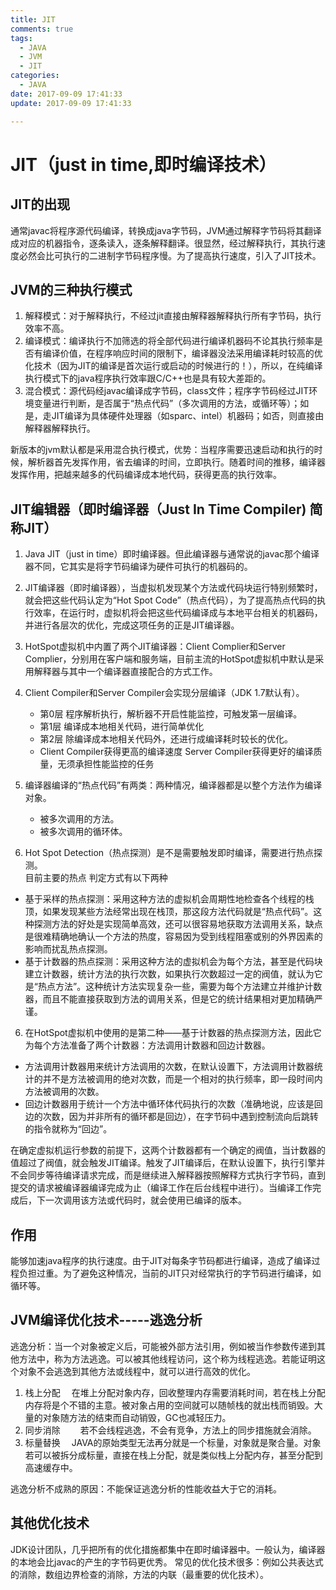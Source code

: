 ```yaml
---
title: JIT
comments: true
tags:
  - JAVA
  - JVM
  - JIT
categories:
  - JAVA
date: 2017-09-09 17:41:33
update: 2017-09-09 17:41:33

---
```


# JIT（just in time,即时编译技术）  

## JIT的出现

通常javac将程序源代码编译，转换成java字节码，JVM通过解释字节码将其翻译成对应的机器指令，逐条读入，逐条解释翻译。很显然，经过解释执行，其执行速度必然会比可执行的二进制字节码程序慢。为了提高执行速度，引入了JIT技术。

## JVM的三种执行模式

1. 解释模式：对于解释执行，不经过jit直接由解释器解释执行所有字节码，执行效率不高。
2. 编译模式：编译执行不加筛选的将全部代码进行编译机器码不论其执行频率是否有编译价值，在程序响应时间的限制下，编译器没法采用编译耗时较高的优化技术（因为JIT的编译是首次运行或启动的时候进行的！），所以，在纯编译执行模式下的java程序执行效率跟C/C++也是具有较大差距的。
3. 混合模式：源代码经javac编译成字节码，class文件；程序字节码经过JIT环境变量进行判断，是否属于“热点代码”（多次调用的方法，或循环等）；如是，走JIT编译为具体硬件处理器（如sparc、intel）机器码；如否，则直接由解释器解释执行。

新版本的jvm默认都是采用混合执行模式，优势：当程序需要迅速启动和执行的时候，解析器首先发挥作用，省去编译的时间，立即执行。随着时间的推移，编译器发挥作用，把越来越多的代码编译成本地代码，获得更高的执行效率。
 
## JIT编辑器（即时编译器（Just In Time Compiler) 简称JIT）

1. Java JIT（just in time）即时编译器。但此编译器与通常说的javac那个编译器不同，它其实是将字节码编译为硬件可执行的机器码的。
2. JIT编译器（即时编译器），当虚拟机发现某个方法或代码块运行特别频繁时，就会把这些代码认定为“Hot Spot Code”（热点代码），为了提高热点代码的执行效率，在运行时，虚拟机将会把这些代码编译成与本地平台相关的机器码，并进行各层次的优化，完成这项任务的正是JIT编译器。
3. HotSpot虚拟机中内置了两个JIT编译器：Client Complier和Server Complier，分别用在客户端和服务端，目前主流的HotSpot虚拟机中默认是采用解释器与其中一个编译器直接配合的方式工作。
4. Client Compiler和Server Compiler会实现分层编译（JDK 1.7默认有）。
	* 第0层 程序解析执行，解析器不开启性能监控，可触发第一层编译。
	* 第1层 编译成本地相关代码，进行简单优化
	* 第2层 除编译成本地相关代码外，还进行成编译耗时较长的优化。
	* Client Compiler获得更高的编译速度 Server Compiler获得更好的编译质量，无须承担性能监控的任务
4. 编译器编译的“热点代码”有两类：两种情况，编译器都是以整个方法作为编译对象。
	* 被多次调用的方法。
	* 被多次调用的循环体。

5. Hot Spot Detection（热点探测）是不是需要触发即时编译，需要进行热点探测。  
 	目前主要的热点 判定方式有以下两种
 	
 * 基于采样的热点探测：采用这种方法的虚拟机会周期性地检查各个线程的栈顶，如果发现某些方法经常出现在栈顶，那这段方法代码就是“热点代码”。这种探测方法的好处是实现简单高效，还可以很容易地获取方法调用关系，缺点是很难精确地确认一个方法的热度，容易因为受到线程阻塞或别的外界因素的影响而扰乱热点探测。
 * 基于计数器的热点探测：采用这种方法的虚拟机会为每个方法，甚至是代码块建立计数器，统计方法的执行次数，如果执行次数超过一定的阀值，就认为它是“热点方法”。这种统计方法实现复杂一些，需要为每个方法建立并维护计数器，而且不能直接获取到方法的调用关系，但是它的统计结果相对更加精确严谨。

6. 在HotSpot虚拟机中使用的是第二种——基于计数器的热点探测方法，因此它为每个方法准备了两个计数器：方法调用计数器和回边计数器。
 * 方法调用计数器用来统计方法调用的次数，在默认设置下，方法调用计数器统计的并不是方法被调用的绝对次数，而是一个相对的执行频率，即一段时间内方法被调用的次数。
 * 回边计数器用于统计一个方法中循环体代码执行的次数（准确地说，应该是回边的次数，因为并非所有的循环都是回边），在字节码中遇到控制流向后跳转的指令就称为“回边”。
 
  在确定虚拟机运行参数的前提下，这两个计数器都有一个确定的阀值，当计数器的值超过了阀值，就会触发JIT编译。触发了JIT编译后，在默认设置下，执行引擎并不会同步等待编译请求完成，而是继续进入解释器按照解释方式执行字节码，直到提交的请求被编译器编译完成为止（编译工作在后台线程中进行）。当编译工作完成后，下一次调用该方法或代码时，就会使用已编译的版本。
 
  
## 作用

能够加速java程序的执行速度。由于JIT对每条字节码都进行编译，造成了编译过程负担过重。为了避免这种情况，当前的JIT只对经常执行的字节码进行编译，如循环等。
 
 
## JVM编译优化技术-----逃逸分析

逃逸分析：当一个对象被定义后，可能被外部方法引用，例如被当作参数传递到其他方法中，称为方法逃逸。可以被其他线程访问，这个称为线程逃逸。若能证明这个对象不会逃逸到其他方法或线程中，就可以进行高效的优化。

1. 栈上分配　 在堆上分配对象内存，回收整理内存需要消耗时间，若在栈上分配内存将是个不错的主意。被对象占用的空间就可以随帧栈的就出栈而销毁。大量的对象随方法的结束而自动销毁，GC也减轻压力。
2. 同步消除　　 若不会线程逃逸，不会有竞争，方法上的同步措施就会消除。
3. 标量替换　 JAVA的原始类型无法再分就是一个标量，对象就是聚合量。对象若可以被拆分成标量，直接在栈上分配，就是类似栈上分配内存，甚至分配到高速缓存中。

逃逸分析不成熟的原因：不能保证逃逸分析的性能收益大于它的消耗。

## 其他优化技术
JDK设计团队，几乎把所有的优化措施都集中在即时编译器中。一般认为，编译器的本地会比javac的产生的字节码更优秀。
常见的优化技术很多：例如公共表达式的消除，数组边界检查的消除，方法的内联（最重要的优化技术）。
